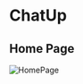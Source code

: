 # ChatUp

## Home Page
![HomePage](https://github.com/AndrewTaoWen/ChatUp/assets/86532103/f9e97856-1222-45d4-8a81-6c09d005f668)
